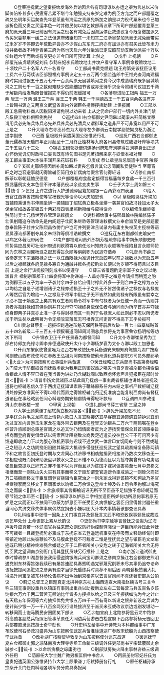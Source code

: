 <!-- { "loadSidebar": true } -->
　　○登莱巡抚武之望奏报给发海外兵饷因言各有司谆谆以办运之艰为言总以米价脚价陪补甚多小民疲瘠苦累不堪今年勉强支持来岁定难为例臣方允之而户部题覆之疏又坐明年买运矣查先年登莱虽有海运之责原免新加之饷是以力役代粟米也今已加派折色而又责之买运本色一时并徵民何以堪乞敕部再议章下所司户部题覆青登莱三府加派天启三年已前因有海运之役各有减免后因海运停止故遂议复今既复徵加派又令买米委非用一缓二之法但道府诸臣知其一未知其二江浙吴楚加派毫无减免而带买辽米岁岁不停即去年荒歉异尝亦不少假山东东兖二府亦有加派亦有召买此皆布米力役并徵者故不特登青莱三府为然也天启六年分坐派已定应照前动支新饷派买十万以俟鲜运六年而后或有变更亦非今日所可预计耳  上然之
　　○戊申  上视朝
　　○户部覆光庙贞靖贤妃刘氏  恭懿庄妃李氏赡坟地土并坟户看守军人事例命拨赡坟地二十顷坟户二十名军人六十名看守
　　○工部尚书黄克缵题  瑞王府第先该抚臣议用工费六十万两续该臣部照福府事例议定五十五万两今据监造郎中王惟光查河南建福府时实用过银五十五万七千一百余两原无展城填河之费今汉中成造瑞府既多展城填河之工则七千一百之数似难缺少然能细加节省或亦无待乎求全今照缮司议加五千两于解额内给发勒限督催报完不得仍前迟缓报可
　　○各藩府进助工银两  福王一万两  唐王一万两  潞王三千两  襄王二千两  韩王一千两德昌王一千五百两余各进有差  上皆赐书褒之又两京文武暨省直内外诸臣各捐俸摉括助建  上俱报闻
　　○工部以殿工急需物料商人因税阻滞请免税以劝来者  上从之仍命户部行一切内外关津门禁凡系殿工物料俱照例免税
　　○巡抚四川右佥都御史尹同皋以蔺渠未歼简练宜亟谓用兵必先练兵练兵必先养兵养兵必先清兵又谓御军之道非严不可非宽以用严不可  上是之
　　○升大理寺右寺丞孙杰为大理寺左少卿调云南提学副使樊良枢为浙江提学副使
　　○己酉  皇极殿升梁遣英国公张惟贤行礼
　　○巡抚广西右佥都御史董元儒奏报天启四年正月起至十二月终止桂林等九府各州县修筑过陂塘圩岸等项共三千五百八十三处
　　○锦衣卫缉获妖僧词连扬州府知府刘铎得旨刘铎身出正途心怀伪党讥切时政哆口妄言既有诗句图书足凭著扭解来京与妖僧本福对理
　　○差工部主事田大本往丰润开采花斑石料
　　○庚戌  恭让章皇后忌辰遣中官祭  陵寝
　　○辛亥御史邢绍德因新补周如磐以妻丧乞假言其公忠罔闻私爱徒钟当  至尊宵旰之时岂容避事就闲得旨辅臣简用方新偶病给假言官何得轻诋
　　○诏停止南都解茶以彰朝廷恤民德意
　　○户部覆福府食盐定额得旨福藩每岁食盐一千三百引照潞藩例实支本色但不许本藩员役以余盐变卖生事
　　○壬子大学士周如磐三＜锍-釒＞乞归  上许之遣行人护送驰驿回籍加赐银一百两彩叚四表里
　　○给入贺官江西等省按察使等官杨觐光等诰命以大庆加恩也
　　○以  皇极殿竖柱升梁加首辅顾秉谦尚书俸赐坐蟒一袭辅臣丁绍轼黄立极各坐蟒一袭兼官如故冯铨加太子太保余官如故各赏银五十两彩叚四表里照新衔给与应得诰命
　　○以编修朱继祚张翀简讨吴士元杨世芳各管理诰敕撰文
　　○吏科都给事中陈熙昌翰林院编修陈子壮俱削籍追夺诰命先是内阁题子壮同朱继祚等管理诰敕撰文业奉俞旨至是吏部题覆忽奉旨陈子壮并父陈熙昌依傍门户岂可并列要津且试录内有庸主失权英主揽权等语显属谤讪都著削夺其余朱继祚等俱准诰敕撰文
　　○巡抚辽东右副都御史喻安性以病乞休著冠带闲住
　　○南户部福建司员外郎胡芳桂疏参给事中胡永顺御史陆师贽易应昌房可壮池州府通判欧腾霄以前任池州知府为永顺等所诬陷且言永顺师贽同为东林之羽翼杨涟之密友得旨永顺等俱削职为民追夺诰命
　　○礼部尚书薛三省奏定天下宗藩限禄之法一以江西限禄为准通计天启四年以前之禄数以为天启五年以后之禄额就各府见禄多寡自为通融并敕各抚按酌处长便以为岁额不得苟且以支目前  上是之命行该抚按刊刻成书以便遵守
　　○薛三省覆题酌定宗室子女之议以绝滥冒言  祖制宗室郡王止四妾将军中尉递减一人盖亦限子之微意今请推而稍宽之酌为例郡王以五子为率一子袭封余四子各给应得封禄此外多一子则合四子之禄为五分以均给之自是子递增则诸子之禄亦递损至十子之外无不皆然俟诸子之禄仅与名禄庶人等然后官为增给一人之禄及于将军中尉之子无不皆然如此则禄有所限虽有嬖幸之子必不加于嫡妾之上矣其有双生者则勒令将军中有勺禄者为保任傥一真而一伪则并真者亦裁封禄如其俱伪则并其父母夺勺禄终身傥保任者与通同而为所举首亦并夺禄终身即两子并真亦止准一子与得封禄而其一则列于名禄庶人如此则必不忍以所诡者加于所生矣以此明著为令无烦驳查藩属无可播弄其间吏胥不得高下其乎矣报可
　　○川贵总督蔡复一题报征剿通逆苖魁天保阿秩等前后攻破一百七十四寨馘贼首五十四名斩级二千三百五十颗叙署道同知周鸿图总兵参将充为事官鲁钦杨明楷等功次下所司
　　○升锦衣卫正千户任景春为都督同知
　　○升太仆寺卿崔呈秀为工部右侍郎加光禄寺卿李养德通政使升太仆寺少卿杨梦衮为太仆寺卿以殿工加恩也
　　○升山东按察使曾道唯为江西右布政使抚州兵备道安庆府知府陈镳为湖广按察司副使山西布政使司右参政王弘祖为河南按察使蓟州遵化道兵部职方司员外郎祁承＜火业＞为河南按察司佥事磁州兵备道
　　○癸丑经略辽东兵部尚书高第奏经略关门莫大于防御奴酋而抚西虏欲为我用正防御奴酋之嚆矢也自歹青被杀都令挟索偿命银此人情不容已者在我当善为讲处乃含糊耽阁以致西虏怀忿声言犯报臣在部时曾具＜锍-釒＞请旨申饬文武诸臣以结此局乃抚虏一事主裁者枢辅也讲处者巡抚及道将也枢辅恩信久孚于西虏辽抚知谋素熟于鞲绦原系任内未结之事祈严敕枢辅辽抚讲处停妥方准离任不得以候代而置之得旨枢辅允归辽抚准病岂能复制西虏尚有督抚道诸臣在事经略到任同心料理务期安辑虏情毋得轻坏款局
　　○互调四川参政谢渭山东参政楼一堂
　　○甲寅  上视朝
　　○遣礼部尚书薛三省祭  三皇之神
　　○大学士顾秉谦丁绍轼黄立极冯铨各＜锍-釒＞辞免升梁加恩不允
　　○先是平辽总兵毛文龙陈海上情毙六款曰人言宜察接济宜早客商宜通馈遗宜禁妒忌宜消功过宜准内言游击朱家龙在海外带去银两及在登冒支饷银共二万六千两贿嘱在登乡绅营升旅顺副总臣差官调之以追其饷乃惜情面者反为之游扬奖借保全其首领臣奉旨招商而登府胥吏借盘诘以需索百计阻挠致众商褁足近遣员役往登公干不可问否少有馈送即收之门下以为腹心致机密事务迟误不通文武一体言□宜切同舟今则不然或耻己之短忌人之功阴挠阳阻随其簸弄大抵语多侵登抚巡抚武之望具疏奏辩复备陈两镇不和之故言臣初抚登时期与文龙同心共济移书相劝勉捐资相接济乃数次文移杳无一字相应也既而捐米助张盘以救水火之民不惟不以为德而且以为摇夺矣曾有功勾虏陷张盘臣查提以正奸宄之罪不惟不以为罪而且以为陈国才嫁祸诬害矣至七月中忽移文相继而至一则铁山失火实有其事而移文于臣却谓登官造谤令臣戒谕之一则赊欠商货万口喧腾而移文于臣反谓登官挠阻令臣究治之一则朱家龙得罪该镇不知何故乃差官相继锁拏而又移文于臣谓家龙以饷银二万余馈送登州士绅及各上司令臣拘解过海究治之而屡＜锍-釒＞言旅顺事其言揶榆诋诬无所不至臣虽不足惜独不虑轻朝廷而辱节钺之体耶至＜锍-釒＞揭谆谆以妒忌二字相加遗臣所妒何功所忌何事若原无妒忌之实而正以不扶同不欺蔽为妒忌臣不任受臣久病愤郁乞罢臣归里得旨封疆任重当同心共济文移失体事属偶然宜捐去小嫌以图大计本内事情著该部查议具奏
　　○礼科给事中张惟一因条上关门事宜并及登抚言文武不和恐致误事登抚或裁或调乞早处分  上命该部上紧从长酌议
　　○吏部尚书李宗延等言登抚之设耑为辽海声援呼应真若一体辽海官兵往来既众则议防奸伪控制驿骚讵一道臣所能弹压此登抚不可裁者一且裁登抚势必禀成于东抚东省去登遥远机事变在呼吸而文移动经旬时即移镇近地顾此失彼鞭长不及马腹此登抚不可裁者二惟是登抚武之望与镇臣毛文龙形迹既已稍分精神终难强合嫌疑之开于二臣者所关小安危之转于辽海者所关大合无将抚臣武之望调南京别衙门用其登抚员缺另行推补  上是之
　　○南京浙江道试御史李时馨疏参川湖总督张我续侵盗饷银练兵尚宝司卿须之彦南京操江右佥都御史熊明遇党附东林得旨张我续已有屡旨速勘具奏熊明遇党邪蔑宪削职未尽其辜仍追夺诰命该抚按提问追赃须之彦素有边才当徐光启练兵时具荐不用后因  两朝登极赞襄大礼得递升尚宝复被东林参论告病不出今始到京奉差以去言官风闻不真还著吏部从公酌议
　　○蓟辽总督王之臣题真定北拱神京东枕山海西连宣大南指赵魏古号三关今称三辅无事则设重兵以镇压有事则出重兵以助援新立左右二营每营马兵五百名岁该饷银六万六千两二营苦无额饷比年皆多方摉括以给之已及三年摉括如洗为今之计止有天启五年保河等六府抽扣优免共银五万四千一百有奇以新设之银养新设之兵诚为便计尚少银一万一千八百余两另行设处接济至于派买米豆或改议京边或别发堪动一转移间而士饱马腾民安圉固矣下部议
　　○乙卯加宣府上北路参将黑云龙中路参将高勋各副总兵衔照旧管事革原任大同边兵营游击白松宣府下西路参将杨元吉回卫兵部覆直隶巡按胡士奇举劾也
　　○升吏科左给事中亓诗教为本科都给事中广东布政使司右参政冯盛典为山东按察使武定兵备淮徐道湖广参政宋统殷为山西按察使宁武兵备
　　○改补湖广按察使华敦复为山东按察使分巡东昌道
　　○罢巡抚宁夏右佥都御史郭之琮降南京大理寺寺丞王命新三级调外任吏部尚书李宗延覆御史余珹参＜锍-釒＞以命新贪横之琮庸劣也
　　○刑部狱房失火降主事林咨益三级调外任用
　　○荫原任大学士魏广微男桓匡俱中书舍人
　　○丙辰册封容妃任氏为  皇贵妃遣英国公张惟贤持节大学士顾秉谦丁绍轼捧册各行礼
　　○原任枢辅孙承宗条开关门任内料理各项军务分款具奏报闻
